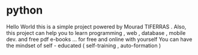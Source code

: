 # python
   Hello World this is a simple project powered by Mourad TIFERRAS . Also, this project can help you to learn programming  , web , database , mobile dev. and free pdf e-books ...   for free and online with yourself
   You can have the mindset of self - educated ( self-training , auto-formation )
